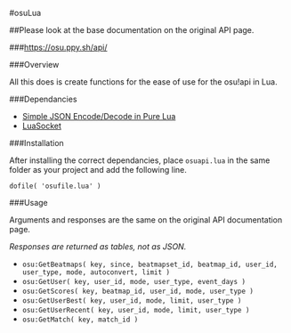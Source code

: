 #osuLua

##Please look at the base documentation on the original API page.

###https://osu.ppy.sh/api/

###Overview

All this does is create functions for the ease of use for the osu!api in Lua.

###Dependancies
- [Simple JSON Encode/Decode in Pure Lua](http://regex.info/blog/lua/json)
- [LuaSocket](http://w3.impa.br/~diego/software/luasocket/)

###Installation

After installing the correct dependancies, place `osuapi.lua` in the same folder as your project and add the following line.

`dofile( 'osufile.lua' )`

###Usage

Arguments and responses are the same on the original API documentation page.

*Responses are returned as tables, not as JSON.*

- `osu:GetBeatmaps( key, since, beatmapset_id, beatmap_id, user_id, user_type, mode, autoconvert, limit )`
- `osu:GetUser( key, user_id, mode, user_type, event_days )`
- `osu:GetScores( key, beatmap_id, user_id, mode, user_type )`
- `osu:GetUserBest( key, user_id, mode, limit, user_type )`
- `osu:GetUserRecent( key, user_id, mode, limit, user_type )`
- `osu:GetMatch( key, match_id )`
